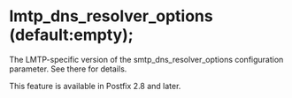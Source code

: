 # lmtp_dns_resolver_options (default:empty); 

 The LMTP-specific version of the smtp_dns_resolver_options
configuration parameter.  See there for details. 

 This feature is available in Postfix 2.8 and later.  


